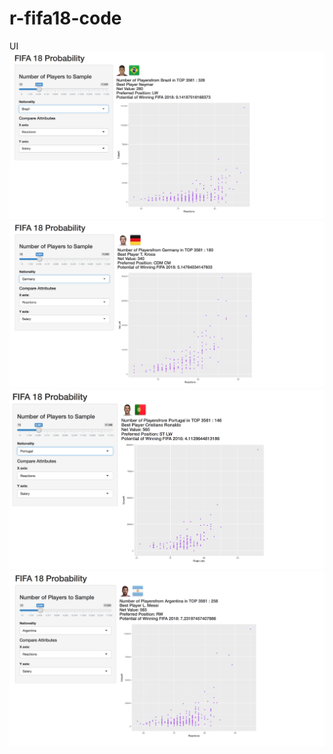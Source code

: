 # r-fifa18-code

UI 
![Country selection](./fifa1.png)
![Country selection](./fifa2.png)
![Country selection](./fifa3.png)
![Country selection](./fifa4.png)
